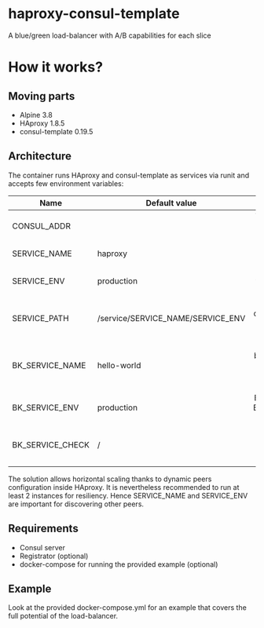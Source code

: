 # haproxy-consul-template

A blue/green load-balancer with A/B capabilities for each slice

# How it works?

## Moving parts

* Alpine 3.8
* HAproxy 1.8.5
* consul-template 0.19.5

## Architecture

The container runs HAproxy and consul-template as services via runit and accepts
few environment variables:

| Name | Default value | Description |
|------|---------------|:-----------:|
| CONSUL_ADDR |   | The location of the Consul server (IP:port) |
| SERVICE_NAME | haproxy | The name of the service |
| SERVICE_ENV | production | The environment this load-balancer belongs to |
| SERVICE_PATH | /service/SERVICE_NAME/SERVICE_ENV | The path to the configuration of the load-balancer inside Consul |
| BK_SERVICE_NAME | hello-world | The name of the backend service as found in Consul that this load-balancer exposes |
| BK_SERVICE_ENV | production | Environment where BK_SERVICE_NAME runs |
| BK_SERVICE_CHECK | / | HAproxy will send regular HEAD requests to this destination |

The solution allows horizontal scaling thanks to dynamic peers configuration inside HAproxy. It is nevertheless recommended to run at least 2 instances for resiliency. Hence SERVICE_NAME and SERVICE_ENV are important for discovering other peers.

## Requirements

* Consul server
* Registrator (optional)
* docker-compose for running the provided example (optional)

## Example

Look at the provided docker-compose.yml for an example that covers the full potential of the load-balancer.
